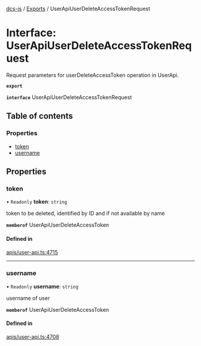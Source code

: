 [dcs-js](../README.md) / [Exports](../modules.md) / UserApiUserDeleteAccessTokenRequest

# Interface: UserApiUserDeleteAccessTokenRequest

Request parameters for userDeleteAccessToken operation in UserApi.

**`export`**

**`interface`** UserApiUserDeleteAccessTokenRequest

## Table of contents

### Properties

- [token](UserApiUserDeleteAccessTokenRequest.md#token)
- [username](UserApiUserDeleteAccessTokenRequest.md#username)

## Properties

### <a id="token" name="token"></a> token

• `Readonly` **token**: `string`

token to be deleted, identified by ID and if not available by name

**`memberof`** UserApiUserDeleteAccessToken

#### Defined in

[apis/user-api.ts:4715](https://github.com/unfoldingWord/dcs-js/blob/b29eb7a/apis/user-api.ts#L4715)

___

### <a id="username" name="username"></a> username

• `Readonly` **username**: `string`

username of user

**`memberof`** UserApiUserDeleteAccessToken

#### Defined in

[apis/user-api.ts:4708](https://github.com/unfoldingWord/dcs-js/blob/b29eb7a/apis/user-api.ts#L4708)
